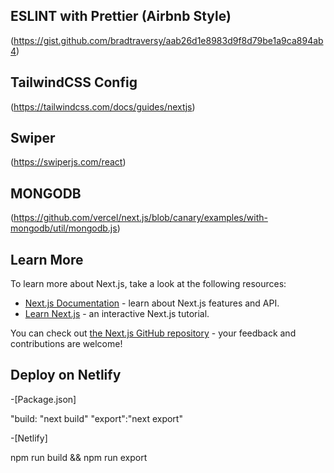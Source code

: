 ## ESLINT with Prettier (Airbnb Style)

(https://gist.github.com/bradtraversy/aab26d1e8983d9f8d79be1a9ca894ab4)

## TailwindCSS Config

(https://tailwindcss.com/docs/guides/nextjs)


## Swiper

(https://swiperjs.com/react)


## MONGODB
(https://github.com/vercel/next.js/blob/canary/examples/with-mongodb/util/mongodb.js)


## Learn More

To learn more about Next.js, take a look at the following resources:

- [Next.js Documentation](https://nextjs.org/docs) - learn about Next.js features and API.
- [Learn Next.js](https://nextjs.org/learn) - an interactive Next.js tutorial.

You can check out [the Next.js GitHub repository](https://github.com/vercel/next.js/) - your feedback and contributions are welcome!

## Deploy on Netlify


-[Package.json]

"build: "next build"
"export":"next export"

-[Netlify]

npm run build && npm run export 
